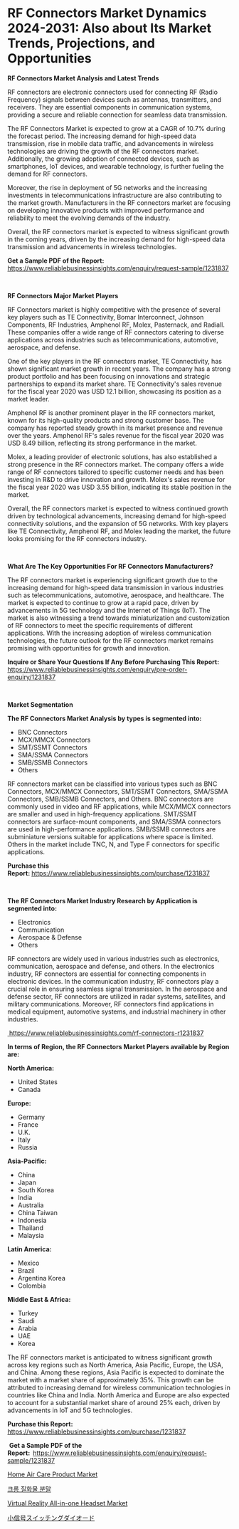 <p><h1>RF Connectors Market Dynamics 2024-2031: Also about Its Market Trends, Projections, and Opportunities</h1></p><p><strong>RF Connectors Market Analysis and Latest Trends</strong></p>
<p><p>RF connectors are electronic connectors used for connecting RF (Radio Frequency) signals between devices such as antennas, transmitters, and receivers. They are essential components in communication systems, providing a secure and reliable connection for seamless data transmission.</p><p>The RF Connectors Market is expected to grow at a CAGR of 10.7% during the forecast period. The increasing demand for high-speed data transmission, rise in mobile data traffic, and advancements in wireless technologies are driving the growth of the RF connectors market. Additionally, the growing adoption of connected devices, such as smartphones, IoT devices, and wearable technology, is further fueling the demand for RF connectors.</p><p>Moreover, the rise in deployment of 5G networks and the increasing investments in telecommunications infrastructure are also contributing to the market growth. Manufacturers in the RF connectors market are focusing on developing innovative products with improved performance and reliability to meet the evolving demands of the industry.</p><p>Overall, the RF connectors market is expected to witness significant growth in the coming years, driven by the increasing demand for high-speed data transmission and advancements in wireless technologies.</p></p>
<p><strong>Get a Sample PDF of the Report:&nbsp;</strong> <a href="https://www.reliablebusinessinsights.com/enquiry/request-sample/1231837">https://www.reliablebusinessinsights.com/enquiry/request-sample/1231837</a></p>
<p>&nbsp;</p>
<p><strong>RF Connectors Major Market Players</strong></p>
<p><p>RF Connectors market is highly competitive with the presence of several key players such as TE Connectivity, Bomar Interconnect, Johnson Components, RF Industries, Amphenol RF, Molex, Pasternack, and Radiall. These companies offer a wide range of RF connectors catering to diverse applications across industries such as telecommunications, automotive, aerospace, and defense.</p><p>One of the key players in the RF connectors market, TE Connectivity, has shown significant market growth in recent years. The company has a strong product portfolio and has been focusing on innovations and strategic partnerships to expand its market share. TE Connectivity's sales revenue for the fiscal year 2020 was USD 12.1 billion, showcasing its position as a market leader.</p><p>Amphenol RF is another prominent player in the RF connectors market, known for its high-quality products and strong customer base. The company has reported steady growth in its market presence and revenue over the years. Amphenol RF's sales revenue for the fiscal year 2020 was USD 8.49 billion, reflecting its strong performance in the market.</p><p>Molex, a leading provider of electronic solutions, has also established a strong presence in the RF connectors market. The company offers a wide range of RF connectors tailored to specific customer needs and has been investing in R&D to drive innovation and growth. Molex's sales revenue for the fiscal year 2020 was USD 3.55 billion, indicating its stable position in the market.</p><p>Overall, the RF connectors market is expected to witness continued growth driven by technological advancements, increasing demand for high-speed connectivity solutions, and the expansion of 5G networks. With key players like TE Connectivity, Amphenol RF, and Molex leading the market, the future looks promising for the RF connectors industry.</p></p>
<p>&nbsp;</p>
<p><strong>What Are The Key Opportunities For RF Connectors Manufacturers?</strong></p>
<p><p>The RF connectors market is experiencing significant growth due to the increasing demand for high-speed data transmission in various industries such as telecommunications, automotive, aerospace, and healthcare. The market is expected to continue to grow at a rapid pace, driven by advancements in 5G technology and the Internet of Things (IoT). The market is also witnessing a trend towards miniaturization and customization of RF connectors to meet the specific requirements of different applications. With the increasing adoption of wireless communication technologies, the future outlook for the RF connectors market remains promising with opportunities for growth and innovation.</p></p>
<p><strong>Inquire or Share Your Questions If Any Before Purchasing This Report:</strong> <a href="https://www.reliablebusinessinsights.com/enquiry/pre-order-enquiry/1231837">https://www.reliablebusinessinsights.com/enquiry/pre-order-enquiry/1231837</a></p>
<p>&nbsp;</p>
<p><strong>Market Segmentation</strong></p>
<p><strong>The RF Connectors Market Analysis by types is segmented into:</strong></p>
<p><ul><li>BNC Connectors</li><li>MCX/MMCX Connectors</li><li>SMT/SSMT Connectors</li><li>SMA/SSMA Connectors</li><li>SMB/SSMB Connectors</li><li>Others</li></ul></p>
<p><p>RF connectors market can be classified into various types such as BNC Connectors, MCX/MMCX Connectors, SMT/SSMT Connectors, SMA/SSMA Connectors, SMB/SSMB Connectors, and Others. BNC connectors are commonly used in video and RF applications, while MCX/MMCX connectors are smaller and used in high-frequency applications. SMT/SSMT connectors are surface-mount components, and SMA/SSMA connectors are used in high-performance applications. SMB/SSMB connectors are subminiature versions suitable for applications where space is limited. Others in the market include TNC, N, and Type F connectors for specific applications.</p></p>
<p><strong>Purchase this Report:&nbsp;</strong><a href="https://www.reliablebusinessinsights.com/purchase/1231837">https://www.reliablebusinessinsights.com/purchase/1231837</a></p>
<p>&nbsp;</p>
<p><strong>The RF Connectors Market Industry Research by Application is segmented into:</strong></p>
<p><ul><li>Electronics</li><li>Communication</li><li>Aerospace & Defense</li><li>Others</li></ul></p>
<p><p>RF connectors are widely used in various industries such as electronics, communication, aerospace and defense, and others. In the electronics industry, RF connectors are essential for connecting components in electronic devices. In the communication industry, RF connectors play a crucial role in ensuring seamless signal transmission. In the aerospace and defense sector, RF connectors are utilized in radar systems, satellites, and military communications. Moreover, RF connectors find applications in medical equipment, automotive systems, and industrial machinery in other industries.</p></p>
<p><a href="https://www.reliablebusinessinsights.com/rf-connectors-r1231837">&nbsp;https://www.reliablebusinessinsights.com/rf-connectors-r1231837</a></p>
<p><strong>In terms of Region, the RF Connectors Market Players available by Region are:</strong></p>
<p>
    <p> <strong> North America: </strong>
        <ul>
            <li>United States</li>
            <li>Canada</li>
        </ul>
        </p> 
    <p> <strong> Europe: </strong>
        <ul>
            <li>Germany</li>
            <li>France</li>
            <li>U.K.</li>
            <li>Italy</li>
            <li>Russia</li>
        </ul>
        </p> 
    <p> <strong> Asia-Pacific: </strong>
        <ul>
            <li>China</li>
            <li>Japan</li>
            <li>South Korea</li>
            <li>India</li>
            <li>Australia</li>
            <li>China Taiwan</li>
            <li>Indonesia</li>
            <li>Thailand</li>
            <li>Malaysia</li>
        </ul>
        </p> 
    <p> <strong> Latin America: </strong>
        <ul>
            <li>Mexico</li>
            <li>Brazil</li>
            <li>Argentina Korea</li>
            <li>Colombia</li>
        </ul>
        </p> 
    <p> <strong> Middle East & Africa: </strong>
        <ul>
            <li>Turkey</li>
            <li>Saudi</li>
            <li>Arabia</li>
            <li>UAE</li>
            <li>Korea</li>
        </ul>
    </p>
    </p>
<p><p>The RF connectors market is anticipated to witness significant growth across key regions such as North America, Asia Pacific, Europe, the USA, and China. Among these regions, Asia Pacific is expected to dominate the market with a market share of approximately 35%. This growth can be attributed to increasing demand for wireless communication technologies in countries like China and India. North America and Europe are also expected to account for a substantial market share of around 25% each, driven by advancements in IoT and 5G technologies.</p></p>
<p><strong>Purchase this Report: </strong><a href="https://www.reliablebusinessinsights.com/purchase/1231837">https://www.reliablebusinessinsights.com/purchase/1231837</a></p>
<p>&nbsp;<strong>Get a Sample PDF of the Report:&nbsp;&nbsp;</strong><a href="https://www.reliablebusinessinsights.com/enquiry/request-sample/1231837">https://www.reliablebusinessinsights.com/enquiry/request-sample/1231837</a></p>
<p><strong></strong></p>
<p><p><a href="https://github.com/gamblestampleyjenny50m5sl6/Market-Research-Report-List-3/blob/main/home-air-care-product-market.md">Home Air Care Product Market</a></p><p><a href="https://github.com/wallacBahrtyinger567686/Market-Research-Report-List-2/blob/main/5566847156276.md">크롬 질화물 분말</a></p><p><a href="https://github.com/wwwkeltoum/Market-Research-Report-List-3/blob/main/virtual-reality-all-in-one-headset-market.md">Virtual Reality All-in-one Headset Market</a></p><p><a href="https://github.com/AbigaleHuel/Market-Research-Report-List-1/blob/main/1244487147199.md">小信号スイッチングダイオード</a></p></p>